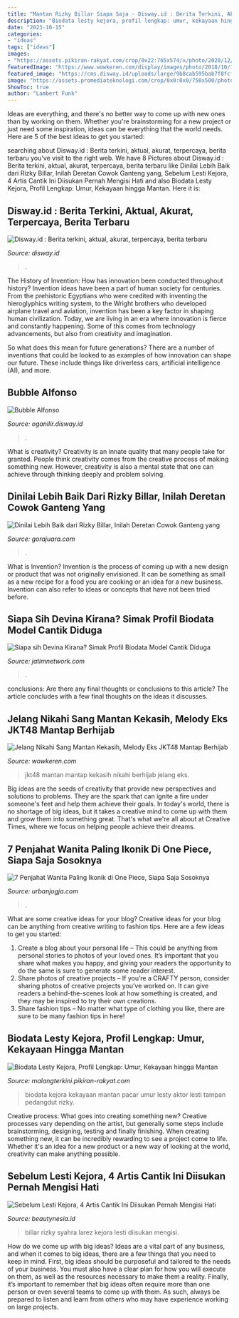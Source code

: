 ```yaml
---
title: "Mantan Rizky Billar Siapa Saja - Disway.id : Berita Terkini, Aktual, Akurat, Terpercaya, Berita Terbaru"
description: "Biodata lesty kejora, profil lengkap: umur, kekayaan hingga mantan"
date: "2023-10-15"
categories:
- "ideas"
tags: ["ideas"]
images:
- "https://assets.pikiran-rakyat.com/crop/0x22:765x574/x/photo/2020/12/21/548966652.jpg"
featuredImage: "https://www.wowkeren.com/display/images/photo/2018/10/18/00228563.jpg"
featured_image: "https://cms.disway.id/uploads/large/9b8cab595bab7f8fcf3f066e5fd70330.png"
image: "https://assets.promediateknologi.com/crop/0x0:0x0/750x500/photo/2022/01/17/3602133024.jpg"
ShowToc: true
author: "Lambert Funk"
---
```



Ideas are everything, and there's no better way to come up with new ones than by working on them. Whether you're brainstorming for a new project or just need some inspiration, ideas can be everything that the world needs. Here are 5 of the best ideas to get you started: 

	

		
searching about Disway.id : Berita terkini, aktual, akurat, terpercaya, berita terbaru you've visit to the right web. We have 8 Pictures about Disway.id : Berita terkini, aktual, akurat, terpercaya, berita terbaru like Dinilai Lebih Baik dari Rizky Billar, Inilah Deretan Cowok Ganteng yang, Sebelum Lesti Kejora, 4 Artis Cantik Ini Diisukan Pernah Mengisi Hati and also Biodata Lesty Kejora, Profil Lengkap: Umur, Kekayaan hingga Mantan. Here it is:
		
    
## Disway.id : Berita Terkini, Aktual, Akurat, Terpercaya, Berita Terbaru

<img loading=lazy src="https://cms.disway.id/uploads/large/9b8cab595bab7f8fcf3f066e5fd70330.png" onerror="this.onerror=null;this.src='https://tse3.mm.bing.net/th?id=OIP.zJJyqbLpgmVP3iJeZZ35jQHaFA&amp;pid=15.1';" alt="Disway.id : Berita terkini, aktual, akurat, terpercaya, berita terbaru">

_Source: disway.id_

>. 

	

The History of Invention: How has innovation been conducted throughout history?
Invention ideas have been a part of human society for centuries. From the prehistoric Egyptians who were credited with inventing the hieroglyphics writing system, to the Wright brothers who developed airplane travel and aviation, invention has been a key factor in shaping human civilization. 
Today, we are living in an era where innovation is fierce and constantly happening. Some of this comes from technology advancements, but also from creativity and imagination. 

So what does this mean for future generations? There are a number of inventions that could be looked to as examples of how innovation can shape our future. These include things like driverless cars, artificial intelligence (AI), and more.

    
## Bubble Alfonso

<img loading=lazy src="https://oganilir.disway.id/upload/large/38f2f43bacc2f215245d0c73bcd2fab0.jpg" onerror="this.onerror=null;this.src='https://tse3.mm.bing.net/th?id=OIP.aZMa_i5BTC9yTAaQQ3xLQQHaFS&amp;pid=15.1';" alt="Bubble Alfonso">

_Source: oganilir.disway.id_

>. 

	

What is creativity?
Creativity is an innate quality that many people take for granted. People think creativity comes from the creative process of making something new. However, creativity is also a mental state that one can achieve through thinking deeply and problem solving.

    
## Dinilai Lebih Baik Dari Rizky Billar, Inilah Deretan Cowok Ganteng Yang

<img loading=lazy src="https://assets.promediateknologi.com/crop/0x0:0x0/750x500/photo/2022/10/03/2609500096.jpg" onerror="this.onerror=null;this.src='https://tse2.mm.bing.net/th?id=OIP.kyiMo67FqFwWO1alrTdAVgHaE8&amp;pid=15.1';" alt="Dinilai Lebih Baik dari Rizky Billar, Inilah Deretan Cowok Ganteng yang">

_Source: gorajuara.com_

>. 

	

What is Invention?
Invention is the process of coming up with a new design or product that was not originally envisioned. It can be something as small as a new recipe for a food you are cooking or an idea for a new business. Invention can also refer to ideas or concepts that have not been tried before.

    
## Siapa Sih Devina Kirana? Simak Profil Biodata Model Cantik Diduga

<img loading=lazy src="https://assets.promediateknologi.com/crop/0x0:0x0/750x500/photo/2022/01/17/3602133024.jpg" onerror="this.onerror=null;this.src='https://tse1.mm.bing.net/th?id=OIP.Be16jGx_lU-UjFT_oZoeDgHaE8&amp;pid=15.1';" alt="Siapa sih Devina Kirana? Simak Profil Biodata Model Cantik Diduga">

_Source: jatimnetwork.com_

>. 

	

conclusions: Are there any final thoughts or conclusions to this article?
The article concludes with a few final thoughts on the ideas it discusses.

    
## Jelang Nikahi Sang Mantan Kekasih, Melody Eks JKT48 Mantap Berhijab

<img loading=lazy src="https://www.wowkeren.com/display/images/photo/2018/10/18/00228563.jpg" onerror="this.onerror=null;this.src='https://tse4.mm.bing.net/th?id=OIP.FNPOCidEDEdst7K8sv5CNwHaEp&amp;pid=15.1';" alt="Jelang Nikahi Sang Mantan Kekasih, Melody Eks JKT48 Mantap Berhijab">

_Source: wowkeren.com_

>jkt48 mantan mantap kekasih nikahi berhijab jelang eks. 

	

Big ideas are the seeds of creativity that provide new perspectives and solutions to problems. They are the spark that can ignite a fire under someone's feet and help them achieve their goals. In today's world, there is no shortage of big ideas, but it takes a creative mind to come up with them and grow them into something great. That's what we're all about at Creative Times, where we focus on helping people achieve their dreams.

    
## 7 Penjahat Wanita Paling Ikonik Di One Piece, Siapa Saja Sosoknya

<img loading=lazy src="https://assets.promediateknologi.com/crop/0x0:0x0/750x500/photo/2022/08/11/2353738606.jpeg" onerror="this.onerror=null;this.src='https://tse3.mm.bing.net/th?id=OIP.9WE-AqWK96iOA5345ASyCgHaE8&amp;pid=15.1';" alt="7 Penjahat Wanita Paling Ikonik di One Piece, Siapa Saja Sosoknya">

_Source: urbanjogja.com_

>. 

	

What are some creative ideas for your blog?
Creative ideas for your blog can be anything from creative writing to fashion tips. Here are a few ideas to get you started: 
1) Create a blog about your personal life – This could be anything from personal stories to photos of your loved ones. It’s important that you share what makes you happy, and giving your readers the opportunity to do the same is sure to generate some reader interest. 
2) Share photos of creative projects – If you’re a CRAFTY person, consider sharing photos of creative projects you’ve worked on. It can give readers a behind-the-scenes look at how something is created, and they may be inspired to try their own creations. 
3) Share fashion tips – No matter what type of clothing you like, there are sure to be many fashion tips in here!

    
## Biodata Lesty Kejora, Profil Lengkap: Umur, Kekayaan Hingga Mantan

<img loading=lazy src="https://assets.pikiran-rakyat.com/crop/0x22:765x574/x/photo/2020/12/21/548966652.jpg" onerror="this.onerror=null;this.src='https://tse4.mm.bing.net/th?id=OIP.N0X0e6mPmBz1OW6Js_9o3AHaFW&amp;pid=15.1';" alt="Biodata Lesty Kejora, Profil Lengkap: Umur, Kekayaan hingga Mantan">

_Source: malangterkini.pikiran-rakyat.com_

>biodata kejora kekayaan mantan pacar umur lesty aktor lesti tampan pedangdut rizky. 

	

Creative process: What goes into creating something new?
Creative processes vary depending on the artist, but generally some steps include brainstorming, designing, testing and finally finishing. When creating something new, it can be incredibly rewarding to see a project come to life. Whether it's an idea for a new product or a new way of looking at the world, creativity can make anything possible.

    
## Sebelum Lesti Kejora, 4 Artis Cantik Ini Diisukan Pernah Mengisi Hati

<img loading=lazy src="https://akcdn.detik.net.id/community/media/visual/2021/08/18/rizky-billar-dan-syahra-larezfoto-instagramcomsyahralareznew.png?w=620&amp;q=90" onerror="this.onerror=null;this.src='https://tse3.mm.bing.net/th?id=OIP.z6LjChbUoMkeFr4SRDV4AgHaIM&amp;pid=15.1';" alt="Sebelum Lesti Kejora, 4 Artis Cantik Ini Diisukan Pernah Mengisi Hati">

_Source: beautynesia.id_

>billar rizky syahra larez kejora lesti diisukan mengisi. 

	

How do we come up with big ideas?
Ideas are a vital part of any business, and when it comes to big ideas, there are a few things that you need to keep in mind. First, big ideas should be purposeful and tailored to the needs of your business. You must also have a clear plan for how you will execute on them, as well as the resources necessary to make them a reality. Finally, it’s important to remember that big ideas often require more than one person or even several teams to come up with them. As such, always be prepared to listen and learn from others who may have experience working on large projects.

